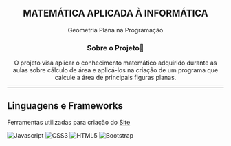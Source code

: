 <div align="center">
  <h2>MATEMÁTICA APLICADA À INFORMÁTICA</h2>
  <p>Geometria Plana na Programação</p>
  
  <h3>Sobre o Projeto🚀</h3>
  <p>O projeto visa aplicar o conhecimento matemático adquirido durante as aulas sobre cálculo de área e aplicá-los na criação de um programa que calcule a área de principais figuras planas.</p>
</div>

----

## Linguagens e Frameworks

Ferramentas utilizadas para criação do [Site](https//:www.geometriaplana.vercel.app)

![Javascript](https://img.shields.io/badge/JavaScript-323330?style=for-the-badge&logo=javascript&logoColor=F7DF1E)
![CSS3](https://img.shields.io/badge/CSS3-1572B6?style=for-the-badge&logo=css3&logoColor=white)
![HTML5](https://img.shields.io/badge/HTML5-E34F26?style=for-the-badge&logo=html5&logoColor=white)
![Bootstrap](https://img.shields.io/badge/Bootstrap-563D7C?style=for-the-badge&logo=bootstrap&logoColor=white)
